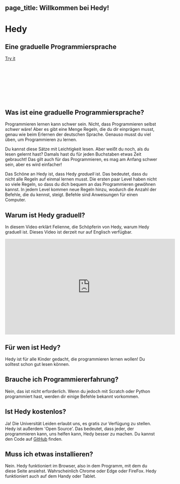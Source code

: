page_title: Willkommen bei Hedy!
---
<div class="-mx-16 -my-12 px-16 py-8 mb-8 bg-cover flex items-center" style="background-image: url(/images/header.jpg); height: 250px; position: relative;">
  <div class="flex-1">
    <h1 class="font-bold font-slab text-white text-6xl text-shadow-md tracking-wide">Hedy</h1>
    <h2 class="font-sans font-light text-white text-shadow-md tracking-wide my-1">Eine graduelle Programmiersprache</h2>
  </div>
  <div class="flex-none">
    <a class="green-btn text-white px-8 py-4" href="/hedy?lang=en">Try it</a>
  </div>
</div>

## Was ist eine graduelle Programmiersprache?

Programmieren lernen kann schwer sein. 
Nicht, dass Programmieren selbst *schwer* wäre! 
Aber es gibt eine Menge Regeln, die du dir einprägen musst, genau wie beim Erlernen der deutschen Sprache.
Genauso musst du viel üben, um Programmieren zu lernen.

Du kannst diese Sätze mit Leichtigkeit lesen. 
Aber weißt du noch, als du lesen gelernt hast? 
Damals hast du für jeden Buchstaben etwas Zeit gebraucht!
Das gilt auch für das Programmieren, es mag am Anfang schwer sein, aber es wird einfacher!

Das Schöne an Hedy ist, dass Hedy *graduell* ist. 
Das bedeutet, dass du nicht alle Regeln auf einmal lernen musst.
Die ersten paar Level haben nicht so viele Regeln, so dass du dich bequem an das Programmieren gewöhnen kannst.
In jedem Level kommen neue Regeln hinzu, wodurch die Anzahl der Befehle, die du kennst, steigt. 
Befehle sind Anweisungen für einen Computer.

## Warum ist Hedy graduell?
In diesem Video erklärt Felienne, die Schöpferin von Hedy, warum Hedy graduell ist.
Dieses Video ist derzeit nur auf Englisch verfügbar.

<center>
<iframe width="560" height="315" src="https://www.youtube.com/embed/EdqT313rM40" frameborder="0" allow="accelerometer; autoplay; encrypted-media; gyroscope; picture-in-picture" allowfullscreen></iframe>
</center>

## Für wen ist Hedy?
Hedy ist für alle Kinder gedacht, die programmieren lernen wollen! 
Du solltest schon gut lesen können.

## Brauche ich Programmiererfahrung?
Nein, das ist nicht erforderlich. 
Wenn du jedoch mit Scratch oder Python programmiert hast, werden dir einige Befehle bekannt vorkommen.

## Ist Hedy kostenlos?
Ja! Die Universität Leiden erlaubt uns, es gratis zur Verfügung zu stellen. 
Hedy ist außerdem 'Open Source'. 
Das bedeutet, dass jeder, der programmieren kann, uns helfen kann, Hedy besser zu machen. 
Du kannst den Code auf [GitHub](https://github.com/Felienne/hedy) finden.

## Muss ich etwas installieren?
Nein. Hedy funktioniert im Browser, also in dem Programm, mit dem du diese Seite ansiehst. 
Wahrscheinlich Chrome oder Edge oder FireFox. 
Hedy funktioniert auch auf dem Handy oder Tablet.
